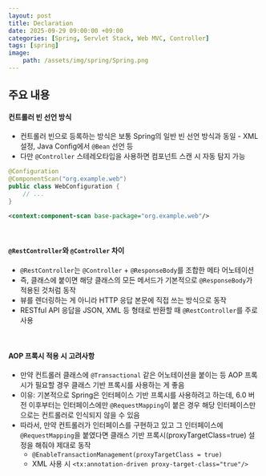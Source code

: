 ```yaml
---
layout: post
title: Declaration
date: 2025-09-29 09:00:00 +09:00
categories: [Spring, Servlet Stack, Web MVC, Controller]
tags: [spring]
image:
    path: /assets/img/spring/Spring.png
---
```


## 주요 내용

#### 컨트롤러 빈 선언 방식

- 컨트롤러 빈으로 등록하는 방식은 보통 Spring의 일반 빈 선언 방식과 동일 - XML 설정, Java Config에서 `@Bean` 선언 등
- 다만 `@Controller` 스테레오타입을 사용하면 컴포넌트 스캔 시 자동 탐지 가능

```java
@Configuration
@ComponentScan("org.example.web")
public class WebConfiguration {
    // ...
}
```

```xml
<context:component-scan base-package="org.example.web"/>
```

<br>

#### `@RestController`와 `@Controller` 차이

- `@RestController`는 `@Controller` + `@ResponseBody`를 조합한 메타 어노테이션
- 즉, 클래스에 붙이면 해당 클래스의 모든 메서드가 기본적으로 `@ResponseBody`가 적용된 것처럼 동작
- 뷰를 렌더링하는 게 아니라 HTTP 응답 본문에 직접 쓰는 방식으로 동작
- RESTful API 응답을 JSON, XML 등 형태로 반환할 때 `@RestController`를 주로 사용

<br>

#### AOP 프록시 적용 시 고려사항

- 만약 컨트롤러 클래스에 `@Transactional` 같은 어노테이션을 붙이는 등 AOP 프록시가 필요할 경우 클래스 기반 프록시를 사용하는 게 좋음
- 이유: 기본적으로 Spring은 인터페이스 기반 프록시를 사용하려고 하는데, 6.0 버전 이후부터는 인터페이스에만 `@RequestMapping`이 붙은 경우 해당 인터페이스만으로는 컨트롤러로 인식되지 않을 수 있음
- 따라서, 만약 컨트롤러가 인터페이스를 구현하고 있고 그 인터페이스에 `@RequestMapping`을 붙였다면 클래스 기반 프록시(proxyTargetClass=true) 설정을 해줘야 제대로 동작
  - `@EnableTransactionManagement(proxyTargetClass = true)`
  - XML 사용 시 `<tx:annotation-driven proxy-target-class="true"/>`

<br>


